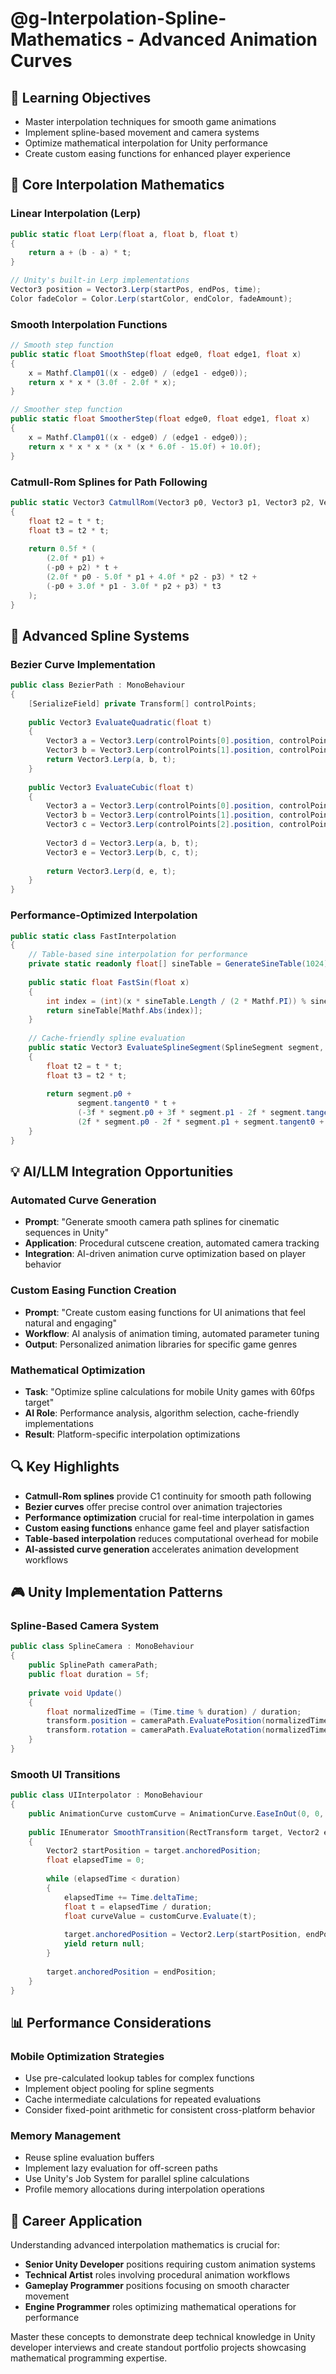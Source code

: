 # @g-Interpolation-Spline-Mathematics - Advanced Animation Curves

## 🎯 Learning Objectives
- Master interpolation techniques for smooth game animations
- Implement spline-based movement and camera systems
- Optimize mathematical interpolation for Unity performance
- Create custom easing functions for enhanced player experience

## 🔧 Core Interpolation Mathematics

### Linear Interpolation (Lerp)
```csharp
public static float Lerp(float a, float b, float t)
{
    return a + (b - a) * t;
}

// Unity's built-in Lerp implementations
Vector3 position = Vector3.Lerp(startPos, endPos, time);
Color fadeColor = Color.Lerp(startColor, endColor, fadeAmount);
```

### Smooth Interpolation Functions
```csharp
// Smooth step function
public static float SmoothStep(float edge0, float edge1, float x)
{
    x = Mathf.Clamp01((x - edge0) / (edge1 - edge0));
    return x * x * (3.0f - 2.0f * x);
}

// Smoother step function
public static float SmootherStep(float edge0, float edge1, float x)
{
    x = Mathf.Clamp01((x - edge0) / (edge1 - edge0));
    return x * x * x * (x * (x * 6.0f - 15.0f) + 10.0f);
}
```

### Catmull-Rom Splines for Path Following
```csharp
public static Vector3 CatmullRom(Vector3 p0, Vector3 p1, Vector3 p2, Vector3 p3, float t)
{
    float t2 = t * t;
    float t3 = t2 * t;
    
    return 0.5f * (
        (2.0f * p1) +
        (-p0 + p2) * t +
        (2.0f * p0 - 5.0f * p1 + 4.0f * p2 - p3) * t2 +
        (-p0 + 3.0f * p1 - 3.0f * p2 + p3) * t3
    );
}
```

## 🚀 Advanced Spline Systems

### Bezier Curve Implementation
```csharp
public class BezierPath : MonoBehaviour
{
    [SerializeField] private Transform[] controlPoints;
    
    public Vector3 EvaluateQuadratic(float t)
    {
        Vector3 a = Vector3.Lerp(controlPoints[0].position, controlPoints[1].position, t);
        Vector3 b = Vector3.Lerp(controlPoints[1].position, controlPoints[2].position, t);
        return Vector3.Lerp(a, b, t);
    }
    
    public Vector3 EvaluateCubic(float t)
    {
        Vector3 a = Vector3.Lerp(controlPoints[0].position, controlPoints[1].position, t);
        Vector3 b = Vector3.Lerp(controlPoints[1].position, controlPoints[2].position, t);
        Vector3 c = Vector3.Lerp(controlPoints[2].position, controlPoints[3].position, t);
        
        Vector3 d = Vector3.Lerp(a, b, t);
        Vector3 e = Vector3.Lerp(b, c, t);
        
        return Vector3.Lerp(d, e, t);
    }
}
```

### Performance-Optimized Interpolation
```csharp
public static class FastInterpolation
{
    // Table-based sine interpolation for performance
    private static readonly float[] sineTable = GenerateSineTable(1024);
    
    public static float FastSin(float x)
    {
        int index = (int)(x * sineTable.Length / (2 * Mathf.PI)) % sineTable.Length;
        return sineTable[Mathf.Abs(index)];
    }
    
    // Cache-friendly spline evaluation
    public static Vector3 EvaluateSplineSegment(SplineSegment segment, float t)
    {
        float t2 = t * t;
        float t3 = t2 * t;
        
        return segment.p0 +
               segment.tangent0 * t +
               (-3f * segment.p0 + 3f * segment.p1 - 2f * segment.tangent0 - segment.tangent1) * t2 +
               (2f * segment.p0 - 2f * segment.p1 + segment.tangent0 + segment.tangent1) * t3;
    }
}
```

## 💡 AI/LLM Integration Opportunities

### Automated Curve Generation
- **Prompt**: "Generate smooth camera path splines for cinematic sequences in Unity"
- **Application**: Procedural cutscene creation, automated camera tracking
- **Integration**: AI-driven animation curve optimization based on player behavior

### Custom Easing Function Creation
- **Prompt**: "Create custom easing functions for UI animations that feel natural and engaging"
- **Workflow**: AI analysis of animation timing, automated parameter tuning
- **Output**: Personalized animation libraries for specific game genres

### Mathematical Optimization
- **Task**: "Optimize spline calculations for mobile Unity games with 60fps target"
- **AI Role**: Performance analysis, algorithm selection, cache-friendly implementations
- **Result**: Platform-specific interpolation optimizations

## 🔍 Key Highlights

- **Catmull-Rom splines** provide C1 continuity for smooth path following
- **Bezier curves** offer precise control over animation trajectories
- **Performance optimization** crucial for real-time interpolation in games
- **Custom easing functions** enhance game feel and player satisfaction
- **Table-based interpolation** reduces computational overhead for mobile
- **AI-assisted curve generation** accelerates animation development workflows

## 🎮 Unity Implementation Patterns

### Spline-Based Camera System
```csharp
public class SplineCamera : MonoBehaviour
{
    public SplinePath cameraPath;
    public float duration = 5f;
    
    private void Update()
    {
        float normalizedTime = (Time.time % duration) / duration;
        transform.position = cameraPath.EvaluatePosition(normalizedTime);
        transform.rotation = cameraPath.EvaluateRotation(normalizedTime);
    }
}
```

### Smooth UI Transitions
```csharp
public class UIInterpolator : MonoBehaviour
{
    public AnimationCurve customCurve = AnimationCurve.EaseInOut(0, 0, 1, 1);
    
    public IEnumerator SmoothTransition(RectTransform target, Vector2 endPosition, float duration)
    {
        Vector2 startPosition = target.anchoredPosition;
        float elapsedTime = 0;
        
        while (elapsedTime < duration)
        {
            elapsedTime += Time.deltaTime;
            float t = elapsedTime / duration;
            float curveValue = customCurve.Evaluate(t);
            
            target.anchoredPosition = Vector2.Lerp(startPosition, endPosition, curveValue);
            yield return null;
        }
        
        target.anchoredPosition = endPosition;
    }
}
```

## 📊 Performance Considerations

### Mobile Optimization Strategies
- Use pre-calculated lookup tables for complex functions
- Implement object pooling for spline segments
- Cache intermediate calculations for repeated evaluations
- Consider fixed-point arithmetic for consistent cross-platform behavior

### Memory Management
- Reuse spline evaluation buffers
- Implement lazy evaluation for off-screen paths
- Use Unity's Job System for parallel spline calculations
- Profile memory allocations during interpolation operations

## 🎯 Career Application

Understanding advanced interpolation mathematics is crucial for:
- **Senior Unity Developer** positions requiring custom animation systems
- **Technical Artist** roles involving procedural animation workflows  
- **Gameplay Programmer** positions focusing on smooth character movement
- **Engine Programmer** roles optimizing mathematical operations for performance

Master these concepts to demonstrate deep technical knowledge in Unity developer interviews and create standout portfolio projects showcasing mathematical programming expertise.